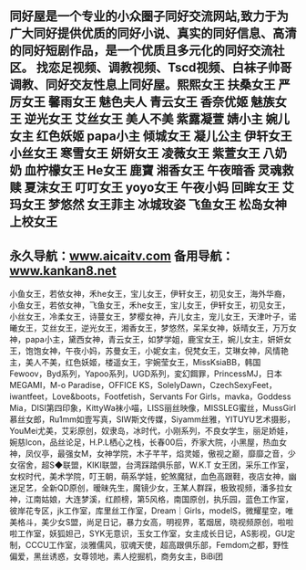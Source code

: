 同好屋是一个专业的小众圈子同好交流网站,致力于为广大同好提供优质的同好小说、真实的同好信息、高清的同好短剧作品，是一个优质且多元化的同好交流社区。 找恋足视频、调教视频、Tscd视频、白袜子帅哥调教、同好交友性息上同好屋。熙熙女王 扶桑女王 严厉女王 馨雨女王 魅色夫人 青云女王 香奈优姬 魅族女王 逆光女王 艾丝女王 美人不美 紫露凝萱 婧小主 婉儿女主 红色妖姬 papa小主 倾城女王 凝儿公主 伊轩女王 小丝女王 寒雪女王 妍妍女王 凌薇女王 紫萱女王 八奶奶 血柠檬女王 He女王 鹿寶 湘香女王 午夜暗香 灵魂救赎 夏沫女王 叮叮女王 yoyo女王 午夜小妈 回眸女王 艾玛女王 梦悠然 女王菲主 冰城玫姿 飞鱼女王 松岛女神 上校女王
  ----------------------------
  永久导航：www.aicaitv.com
  备用导航：www.kankan8.net
  -------------------------------

小鱼女王，若依女神，禾he女王，宝儿女王，伊轩女王，初见女王，海外华裔，小鱼女王，若依女神，飞鱼女王，禾he女王，宝儿女王，伊轩女王，初见女王，小丝女王，冷柔女王，诗蔓女王，梦樱女神，卉儿女主，宠儿女王，天津叶子，诺曦女王，艾丝女王，逆光女王，湘香女王，梦悠然，呆呆女神，妖晴女王，万万女神，papa小主，黛西女神，青云女王，如梦学姐，鹿宝女王，婉儿女主，妍妍女王，饱饱女神，午夜小妈，苏曼女王，小妮女主，倪梵女王，艾琳女神，风情艳主，美人不美，红色妖姬，楼遥女王，宇婉莹女王，MissKsiaBB，韩国Fewoov，Byd系列，Yapoo系列，UGD系列，変幻餌罪，PrincessMJ，日本MEGAMI，M-o Paradise，OFFICE KS，SolelyDawn，CzechSexyFeet，iwantfeet，Love&boots，Footfetish，Servants For Girls，mavka，Goddess Mia，DISI第四印象，KittyWa袜小喵，LISS丽丝映像，MISSLEG蜜丝，MussGirl慕丝女郎，Ru1mm如壹写真，SIW斯文传媒，Siyamm丝雅，YITUYU艺术摄影，YouMei尤美，艾彩原创，奴隶岛，冰时代，小刚系列，不良女学生，丽足娇娃，婉慈Icon，品丝论足，H.P.L栖心之栈，长春00后，乔家大院，小黑屋，热血女神，凤仪亭，最强女M，女神学院，木子芊芊，焰灵姬，傲视之巅，靡靡之音，少女宿舍，超S◆联盟，KIKI联盟，台湾踩踏俱乐部，W.K.T 女王团，采乐工作室，女权时代，美术学院，叮王朝，萌系学娃，蛇煞魔狱，血色高跟鞋，夜店女神，幽迷足艺，全新QD原创，暧昧先生，魔镜少女，王某人群踩，极致视频，潘多拉女神，江南姑娘，大连梦溪，红颜榜，第5风格，南国原创，执乐园，蓝色工作室，彼岸花专区，jk工作室，库里丝工作室，Dream｜Girls，modelS，微耀星空，唯美格斗，美少女S盟，尚足日记，暴力女高，明视界，茗烟居，晓视频原创，啦啦啦工作室，妖狐妲己，SYK无意识，玉女工作室，女主成长日记，AS影视，GU定制，CCCU工作室，淡雅儒风，驭魂天使，超高跟俱乐部，Femdom之都，野性偏爱，黑丝诱惑，女尊领地，素人挖掘机，商务女主，BiBi团



